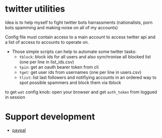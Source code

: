 # twitter utilities

Idea is to help myself to fight twitter bots harrassments (nationalists, porn bots spamming and making noise on all of my accounts)

Config file must contain access to a main account to access
twitter api and a list of access to accounts to operate on.


- Those simple scripts can help to automate some twitter tasks:
    - ``tblock``: block ids for all users and also synchronise all blocked list (one per line in list_ids.csv)
    - ``tpin``: get an oauth bearer token from cli
    - ``tget``: get user ids from usernames (one per line in users.csv)
    - ``tlist``: list last followers and notifiying accounts in
      an ordered way to spot possible spammers and block
      them via tblock

to get ``wat`` config knob: open your browser and get ``auth_token`` from loggued in session



    
# Support development
- [paypal](https://paypal.me/kiorky)

